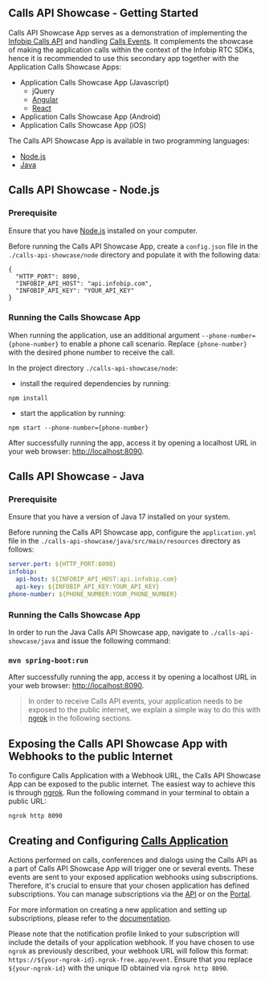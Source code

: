 ## Calls API Showcase - Getting Started

Calls API Showcase App serves as a demonstration of implementing the
[Infobip Calls API](https://www.infobip.com/docs/api/channels/voice/calls) and handling
[Calls Events](https://www.infobip.com/docs/api/channels/voice/calls/calls-applications/receive-calls-event). It
complements the showcase of making the application calls within the context of the Infobip
RTC SDKs, hence it is recommended to use this secondary app together with the Application Calls Showcase Apps:

- Application Calls Showcase App (Javascript)
    * jQuery
    * [Angular](https://github.com/infobip/infobip-rtc-showcase/tree/master/js/application-calls/angular)
    * [React](https://github.com/infobip/infobip-rtc-showcase/tree/master/js/application-calls/react)
- Application Calls Showcase App (Android)
- Application Calls Showcase App (iOS)

The Calls API Showcase App is available in two programming languages:

- [Node.js](https://github.com/infobip/infobip-rtc-showcase/tree/master/calls-api-showcase/node)
- [Java](https://github.com/infobip/infobip-rtc-showcase/tree/master/calls-api-showcase/java)

## Calls API Showcase - Node.js

### Prerequisite

Ensure that you have [Node.js](https://nodejs.org/en/) installed on your computer.

Before running the Calls API Showcase App, create a `config.json` file in the `./calls-api-showcase/node` directory and
populate it with the following data:

```
{
  "HTTP_PORT": 8090,
  "INFOBIP_API_HOST": "api.infobip.com",
  "INFOBIP_API_KEY": "YOUR_API_KEY"
}
```

### Running the Calls Showcase App

When running the application, use an additional argument `--phone-number={phone-number}` to enable a phone call
scenario. Replace `{phone-number}` with the desired phone number to receive the call.

In the project directory `./calls-api-showcase/node`:

- install the required dependencies by running:

```shell
npm install
```

- start the application by running:

```shell
npm start --phone-number={phone-number}
```

After successfully running the app, access it by opening a localhost URL in your web browser:
[http://localhost:8090](http://localhost:8090).

## Calls API Showcase - Java

### Prerequisite

Ensure that you have a version of Java 17 installed on your system.

Before running the Calls API Showcase app, configure the `application.yml` file in the
`./calls-api-showcase/java/src/main/resources` directory as follows:

```yml
server.port: ${HTTP_PORT:8090}
infobip:
  api-host: ${INFOBIP_API_HOST:api.infobip.com}
  api-key: ${INFOBIP_API_KEY:YOUR_API_KEY}
phone-number: ${PHONE_NUMBER:YOUR_PHONE_NUMBER}
```

### Running the Calls Showcase App

In order to run the Java Calls API Showcase app, navigate to `./calls-api-showcase/java` and
issue the following command:

### `mvn spring-boot:run`

After successfully running the app, access it by opening a localhost URL in your web browser:
[http://localhost:8090](http://localhost:8090).

> In order to receive Calls API events, your application needs to be exposed to the public internet,
> we explain a simple way to do this with [ngrok](https://ngrok.com/) in the following sections.

## Exposing the Calls API Showcase App with Webhooks to the public Internet

To configure Calls Application with a Webhook URL, the Calls API Showcase App can be exposed to the public internet. The
easiest way to achieve this is through [ngrok](https://ngrok.com/). Run the following command in your terminal to obtain
a public URL:

```shell
ngrok http 8090
```

## Creating and Configuring [Calls Application](https://www.infobip.com/docs/voice-and-video/calls#applications-concepts)

Actions performed on calls, conferences and dialogs using the Calls API as a part of Calls API Showcase App will trigger
one or several events. These events are sent to your exposed application webhooks using subscriptions. Therefore, it's
crucial to ensure that your chosen application has defined subscriptions. You can manage subscriptions via the
[API](https://www.infobip.com/docs/api/platform/subscriptions-api) or on the
[Portal](https://portal.infobip.com/dev/subscriptions).

For more information on creating a new application and setting up subscriptions, please refer to the
[documentation](https://www.infobip.com/docs/voice-and-video/calls#applications-concepts).

Please note that the notification profile linked to your subscription will include the details of your application
webhook. If you have chosen to use `ngrok` as previously described, your webhook URL will follow this format:
`https://${your-ngrok-id}.ngrok-free.app/event`. Ensure that you replace `${your-ngrok-id}` with the unique ID obtained
via `ngrok http 8090`.

